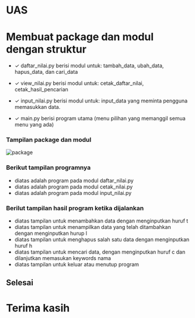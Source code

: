 # UAS

# Membuat package dan modul dengan struktur

* ✓ daftar_nilai.py berisi modul untuk: tambah_data, ubah_data, hapus_data, dan cari_data

* ✓ view_nilai.py berisi modul untuk: cetak_daftar_nilai, cetak_hasil_pencarian

* ✓ input_nilai.py berisi modul untuk: input_data yang meminta pengguna memasukkan data.

* ✓ main.py berisi program utama (menu pilihan yang memanggil semua menu yang ada)

### Tampilan package dan modul

![package](https://user-images.githubusercontent.com/92660371/149573218-2d6ca9e2-7eef-4a9e-986c-5c59dd193ef1.jpg)


### Berikut tampilan programnya

* diatas adalah program pada modul daftar_nilai.py
* diatas adalah program pada modul cetak_nilai.py
* diatas adalah program pada modul input_nilai.py

### Berilut tampilan hasil program ketika dijalankan

* diatas tampilan untuk menambahkan data dengan menginputkan huruf t
* diatas tampilan untuk menampilkan data yang telah ditambahkan dengan menginputkan hurup l
* diatas tampilan untuk menghapus salah satu data dengan menginputkan huruf h
* diatas tampilan untuk mencari data, dengan menginputkan huruf c dan dilanjutkan memasukan keywords nama
* diatas tampilan untuk keluar atau menutup program

## Selesai
# Terima kasih
